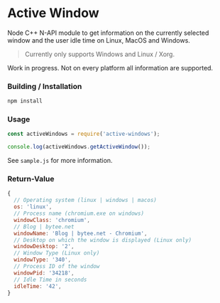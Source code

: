 # Active Window

Node C++ N-API module to get information on the currently selected window and the user idle time on Linux, MacOS and Windows.

> Currently only supports Windows and Linux / Xorg. 

Work in progress. Not on every platform all information are supported.

### Building / Installation

```bash
npm install
```

### Usage

```javascript
const activeWindows = require('active-windows');

console.log(activeWindows.getActiveWindow());
```

See `sample.js` for more information.

### Return-Value

```javascript
{
  // Operating system (linux | windows | macos)
  os: 'linux',
  // Process name (chromium.exe on windows)
  windowClass: 'chromium',
  // Blog | bytee.net
  windowName: 'Blog | bytee.net - Chromium',
  // Desktop on which the window is displayed (Linux only)
  windowDesktop: '2',
  // Window Type (Linux only)
  windowType: '340',
  // Process ID of the window
  windowPid: '34218',
  // Idle Time in seconds
  idleTime: '42',
}
```
